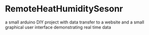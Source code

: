 # RemoteHeatHumiditySesonr
a small arduino DIY project with data transfer to a website and a small graphical user interface demonstrating real time data
